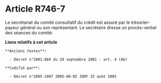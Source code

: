 # Article R746-7

Le secrétariat du comité consultatif du crédit est assuré par le trésorier-payeur général ou son représentant. Le secrétaire
dresse un procès-verbal des séances du comité.

**Liens relatifs à cet article**

	**Anciens textes**:

	  - Décret n°2001-884 du 20 septembre 2001 - art. 4 (Ab)

	**Codifié par**:

	  - Décret n°2005-1007 2005-08-02 JORF 25 août 2005
